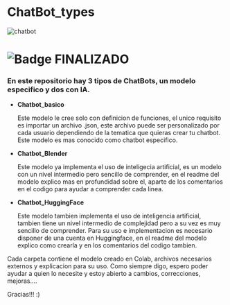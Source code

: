 # ChatBot_types

  ![chatbot](https://github.com/Vozmediano/ChatBot_types/assets/140751734/22e44722-7791-4306-8c1f-668f382c7a73)
  
# ![Badge FINALIZADO](https://img.shields.io/badge/STATUS-FINALIZADO-green)

### En este repositorio hay 3 tipos de ChatBots, un modelo especifico y dos con IA.

- **Chatbot_basico**

  Este modelo le cree solo con definicion de funciones, el unico requisito es importar un archivo .json, este archivo puede ser personalizado por cada usuario dependiendo de la tematica que quieras crear tu chatbot. Este modelo es mas conocido como chatbot especifico.

- **Chatbot_Blender**

  Este modelo ya implementa el uso de inteligecia artificial, es un modelo con un nivel intermedio pero sencillo de comprender, en el readme del modelo explico mas en profundidad sobre el, aparte de los comentarios en el codigo para ayudar a comprender cada linea.

- **Chatbot_HuggingFace**

  Este modelo tambien implementa el uso de inteligencia artificial, tambien tiene un nivel intermedio de complejidad pero a su vez es muy sencillo de comprender. Para su uso e implementacion es necesario disponer de una cuenta en Huggingface, en el readme del modelo explico como crearla y en los comentarios del codigo tambien.

Cada carpeta contiene el modelo creado en Colab, archivos necesarios externos y explicacion para su uso.
Como siempre digo, espero poder ayudar a quien lo necesite y estoy abierto a cambios, correcciones, mejoras....

Gracias!!! :)
